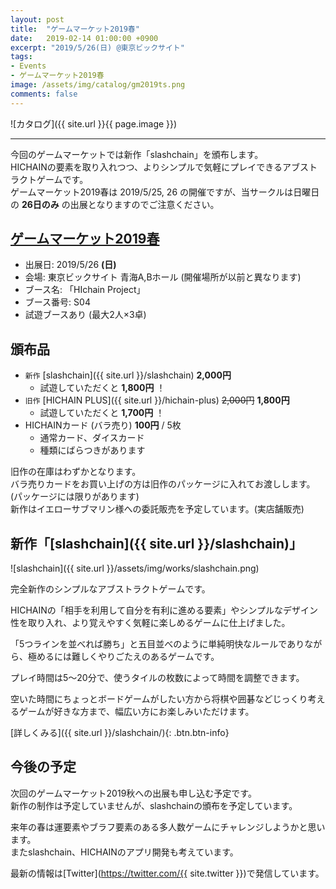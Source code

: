 ```yaml
---
layout: post
title:  "ゲームマーケット2019春"
date:   2019-02-14 01:00:00 +0900
excerpt: "2019/5/26(日) @東京ビックサイト"
tags:
- Events
- ゲームマーケット2019春
image: /assets/img/catalog/gm2019ts.png
comments: false
---
```


![カタログ]({{ site.url }}{{ page.image }})

---

今回のゲームマーケットでは新作「slashchain」を頒布します。  
HICHAINの要素を取り入れつつ、よりシンプルで気軽にプレイできるアブストラクトゲームです。  
ゲームマーケット2019春は 2019/5/25, 26 の開催ですが、当サークルは日曜日の **26日のみ** の出展となりますのでご注意ください。  

## [ゲームマーケット2019春](http://gamemarket.jp/access/)

- 出展日: 2019/5/26 **(日)**
- 会場: 東京ビックサイト 青海A,Bホール (開催場所が以前と異なります)
- ブース名: 「HIchain Project」
- ブース番号: S04
- 試遊ブースあり (最大2人×3卓)

## 頒布品

<!-- ![お品書き]({{ site.url }}/assets/img/catalog/gm2018ta_pop.png){: .img-small} -->

- `新作` [slashchain]({{ site.url }}/slashchain) **2,000円**
  - 試遊していただくと **1,800円** ！
- `旧作` [HICHAIN PLUS]({{ site.url }}/hichain-plus) ~~2,000円~~ **1,800円**
  - 試遊していただくと **1,700円** ！
- HICHAINカード (バラ売り) **100円** / 5枚
	- 通常カード、ダイスカード
	- 種類にばらつきがあります

旧作の在庫はわずかとなります。  
バラ売りカードをお買い上げの方は旧作のパッケージに入れてお渡しします。 (パッケージには限りがあります)  
新作はイエローサブマリン様への委託販売を予定しています。(実店舗販売)

## 新作「[slashchain]({{ site.url }}/slashchain)」

![slashchain]({{ site.url }}/assets/img/works/slashchain.png)

完全新作のシンプルなアブストラクトゲームです。

HICHAINの「相手を利用して自分を有利に進める要素」やシンプルなデザイン性を取り入れ、より覚えやすく気軽に楽しめるゲームに仕上げました。

「5つラインを並べれば勝ち」と五目並べのように単純明快なルールでありながら、極めるには難しくやりごたえのあるゲームです。

プレイ時間は5〜20分で、使うタイルの枚数によって時間を調整できます。

空いた時間にちょっとボードゲームがしたい方から将棋や囲碁などじっくり考えるゲームが好きな方まで、幅広い方にお楽しみいただけます。

[詳しくみる]({{ site.url }}/slashchain/){: .btn.btn-info}

<!-- ## ブースの様子 -->

## 今後の予定

次回のゲームマーケット2019秋への出展も申し込む予定です。  
新作の制作は予定していませんが、slashchainの頒布を予定しています。

来年の春は運要素やブラフ要素のある多人数ゲームにチャレンジしようかと思います。  
またslashchain、HICHAINのアプリ開発も考えています。

最新の情報は[Twitter](https://twitter.com/{{ site.twitter }})で発信しています。
